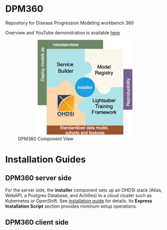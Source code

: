
# DPM360
Repository for Disease Progression Modeling workbench 360

Overview and YouTube demonstration is available [here](https://ibm.github.io/DPM360/)

<figure><center><img src=./docs/resources/png/dpm360v2.png "DPM360" width="300"/></center><figcaption>DPM360 Component View</figcaption></figure>

# Installation Guides

## DPM360 server side

For the server side, the <b>installer</b> component sets up an OHDSI stack (Atlas, WebAPI, a Postgres Database, and Achilles) to a cloud cluster such as Kubernetes or OpenShift. See [installation guide](https://github.com/IBM/DPM360/blob/main/installer/docs/installer.md) for details. Its <b>Express Installation Script</b> section provides miminum setup operations.

## DPM360 client side
